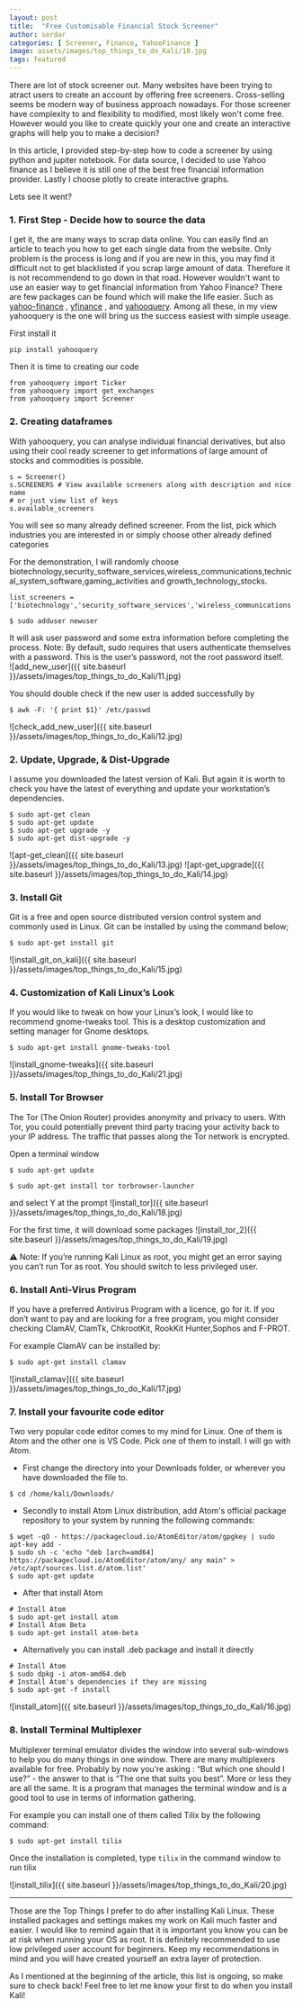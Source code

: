 ```yaml
---
layout: post
title:  "Free Customisable Financial Stock Screener"
author: serdar
categories: [ Screener, Finance, YahooFinance ]
image: assets/images/top_things_to_do_Kali/10.jpg
tags: featured
---
```

There are lot of stock screener out. Many websites have been trying to atract users to create an account by offering free screeners. Cross-selling seems be modern way of business approach nowadays. For those screener have complexity to and flexibility to modified, most likely won't come free. However would you like to create quickly your one and create an interactive graphs will help you to make a decision? 

In this article, I provided step-by-step how to code a screener by using python and jupiter notebook. For data source, I decided to use Yahoo finance as I believe it is still one of the best free financial information provider. Lastly I choose plotly to create interactive graphs. 

Lets see it went? 

### 1. First Step - Decide how to source the data
I get it, the are many ways to scrap data online. You can easily find an article to teach you how to get each single data from the website. Only problem is the process is long and if you are new in this, you may find it difficult not to get blacklisted if you scrap large amount of data. Therefore it is not recommendend to go down in that road. However wouldn't want to use an easier way to get financial information from Yahoo Finance? There are few packages can be found which will make the life easier. Such as [yahoo-finance](https://github.com/lukaszbanasiak/yahoo-finance) , [yfinance](https://github.com/ranaroussi/yfinance) , and [yahooquery](https://github.com/dpguthrie/yahooquery). Among all these, in my view yahooquery is the one will bring us the success easiest with simple useage. 

First install it 
```
pip install yahooquery
```

Then it is time to creating our code
```
from yahooquery import Ticker
from yahooquery import get_exchanges
from yahooquery import Screener
```

### 2. Creating dataframes
With yahooquery, you can analyse individual financial derivatives, but also using their cool ready screener to get informations of large amount of stocks and commodities is possible. 

```
s = Screener()
s.SCREENERS # View available screeners along with description and nice name
# or just view list of keys
s.available_screeners
```
You will see so many already defined screener. From the list, pick which industries you are interested in or simply choose other already defined categories

For the demonstration, I will randomly choose biotechnology,security_software_services,wireless_communications,technical_system_software,gaming_activities and growth_technology_stocks.

```
list_screeners = ['biotechnology','security_software_services','wireless_communications','technical_system_software','gaming_activities','growth_technology_stocks']
```




```
$ sudo adduser newuser
```
It will ask user password and some extra information before completing the process. 
Note: By default, sudo requires that users authenticate themselves with a password. This is the user’s password, not the root password itself.  
![add_new_user]({{ site.baseurl }}/assets/images/top_things_to_do_Kali/11.jpg)

You should double check if the new user is added successfully by
```
$ awk -F: '{ print $1}' /etc/passwd
```
![check_add_new_user]({{ site.baseurl }}/assets/images/top_things_to_do_Kali/12.jpg)

### 2. Update, Upgrade, & Dist-Upgrade
I assume you downloaded the latest version of Kali. But again it is worth to check you have the latest of everything and update your workstation’s dependencies.
```
$ sudo apt-get clean 
$ sudo apt-get update 
$ sudo apt-get upgrade -y 
$ sudo apt-get dist-upgrade -y
```
![apt-get_clean]({{ site.baseurl }}/assets/images/top_things_to_do_Kali/13.jpg)
![apt-get_upgrade]({{ site.baseurl }}/assets/images/top_things_to_do_Kali/14.jpg)

### 3. Install Git
Git is a free and open source distributed version control system and commonly used in Linux. 
Git can be installed by using the command below;
```
$ sudo apt-get install git
```
![install_git_on_kali]({{ site.baseurl }}/assets/images/top_things_to_do_Kali/15.jpg)

### 4. Customization of Kali Linux’s Look
If you would like to tweak on how your Linux’s look, I would like to recommend gnome-tweaks tool. This is a desktop customization and setting manager for Gnome desktops.
```
$ sudo apt-get install gnome-tweaks-tool
```
![install_gnome-tweaks]({{ site.baseurl }}/assets/images/top_things_to_do_Kali/21.jpg)

### 5. Install Tor Browser
The Tor (The Onion Router) provides anonymity and privacy to users. With Tor, you could potentially prevent third party tracing your activity back to your IP address. The traffic that passes along the Tor network is encrypted. 

Open a terminal window
```
$ sudo apt-get update

$ sudo apt-get install tor torbrowser-launcher 
```
and select Y at the prompt
![install_tor]({{ site.baseurl }}/assets/images/top_things_to_do_Kali/18.jpg)

For the first time, it will download some packages
![install_tor_2]({{ site.baseurl }}/assets/images/top_things_to_do_Kali/19.jpg)

&#9888; Note: If you’re running Kali Linux as root, you might get an error saying you can’t run Tor as root. You should switch to less privileged user. 

### 6. Install Anti-Virus Program
If you have a preferred Antivirus Program with a licence, go for it. If you don’t want to pay and are looking for a free program, you might consider checking ClamAV, ClamTk, ChkrootKit, RookKit Hunter,Sophos and F-PROT. 

For example ClamAV can be installed by:
```
$ sudo apt-get install clamav
```
![install_clamav]({{ site.baseurl }}/assets/images/top_things_to_do_Kali/17.jpg)

### 7. Install your favourite code editor
Two very popular code editor comes to my mind for Linux. One of them is Atom and the other one is VS Code. Pick one of them to install. I will go with Atom.

+ First change the directory into your Downloads folder, or wherever you have downloaded the file to.
```
$ cd /home/kali/Downloads/
```
+ Secondly to install Atom Linux distribution, add Atom's official package repository to your system by running the following commands:
```
$ wget -qO - https://packagecloud.io/AtomEditor/atom/gpgkey | sudo apt-key add -
$ sudo sh -c 'echo "deb [arch=amd64] https://packagecloud.io/AtomEditor/atom/any/ any main" > /etc/apt/sources.list.d/atom.list'
$ sudo apt-get update
```
+ After that install Atom
```
# Install Atom
$ sudo apt-get install atom
# Install Atom Beta
$ sudo apt-get install atom-beta
```
+ Alternatively you can install .deb package and install it directly
```
# Install Atom
$ sudo dpkg -i atom-amd64.deb
# Install Atom's dependencies if they are missing
$ sudo apt-get -f install
```

![install_atom]({{ site.baseurl }}/assets/images/top_things_to_do_Kali/16.jpg)	

### 8. Install Terminal Multiplexer
Multiplexer terminal emulator divides the window into several sub-windows to help you do many things in one window. There are many multiplexers available for free. Probably by now you’re asking : “But which one should I use?” - the answer to that is “The one that suits you best”. More or less they are all the same. It is a program that manages the terminal window and is a good tool to use in terms of information gathering.

For example you can install one of them called Tilix by the following command:
```
$ sudo apt-get install tilix
```
Once the installation is completed, type `tilix` in the command window to run tilix

![install_tilix]({{ site.baseurl }}/assets/images/top_things_to_do_Kali/20.jpg)

---
Those are the Top Things I prefer to do after installing Kali Linux. These installed packages and settings makes my work on Kali much faster and easier. I would like to remind again that it is important you know you can be at risk when running your OS as root. It is definitely recommended to use low privileged user account for beginners. Keep my recommendations in mind and you will have created yourself an extra layer of protection.

As I mentioned at the beginning of the article, this list is ongoing, so make sure to check back! Feel free to let me know your first to do when you install Kali!

<!--[Don't forget to check my github page!](https://serdarbaran.github.io/) &#9822;-->